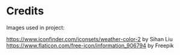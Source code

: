 # Credits

Images used in project:

https://www.iconfinder.com/iconsets/weather-color-2 by Sihan Liu
https://www.flaticon.com/free-icon/information_906794 by Freepik


